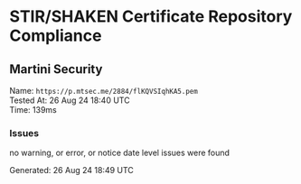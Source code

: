 # STIR/SHAKEN Certificate Repository Compliance

## Martini Security

Name: `https://p.mtsec.me/2884/flKQVSIqhKA5.pem`\
Tested At: 26 Aug 24 18:40 UTC\
Time: 139ms

### Issues

no warning, or error, or notice date level issues were found

Generated: 26 Aug 24 18:49 UTC